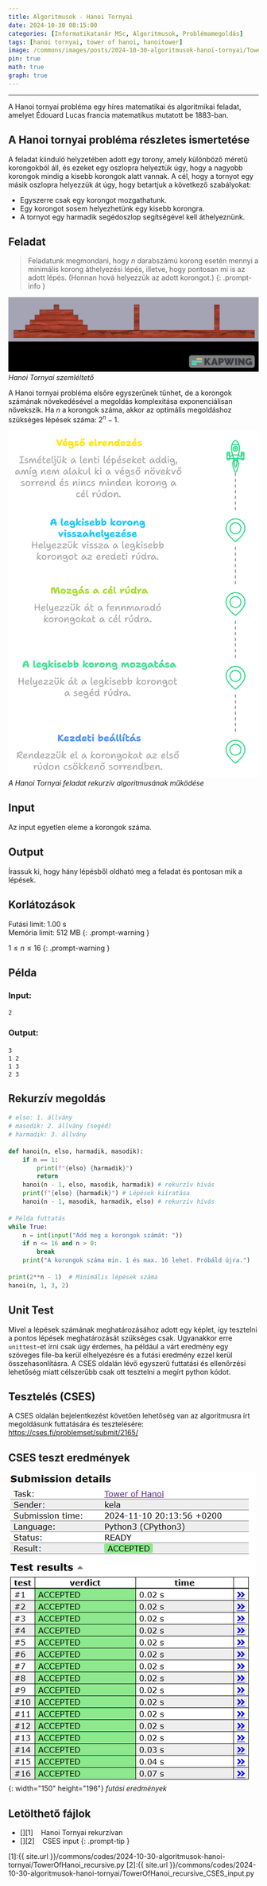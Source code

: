 ```yaml
---
title: Algoritmusok - Hanoi Tornyai
date: 2024-10-30 08:15:00
categories: [Informatikatanár MSc, Algoritmusok, Problémamegoldás]
tags: [hanoi tornyai, tower of hanoi, hanoitower]
image: /commons/images/posts/2024-10-30-algoritmusok-hanoi-tornyai/TowerOfHanoi_header.jpeg
pin: true
math: true
graph: true
---
```


---

A Hanoi tornyai probléma egy híres matematikai és algoritmikai feladat, amelyet Édouard Lucas francia matematikus mutatott be 1883-ban.

## A Hanoi tornyai probléma részletes ismertetése
 A feladat kiinduló helyzetében adott egy torony, amely különböző méretű korongokból áll, és ezeket egy oszlopra helyeztük úgy, hogy a nagyobb korongok mindig a kisebb korongok alatt vannak. A cél, hogy a tornyot egy másik oszlopra helyezzük át úgy, hogy betartjuk a következő szabályokat:

- Egyszerre csak egy korongot mozgathatunk.
- Egy korongot sosem helyezhetünk egy kisebb korongra.
- A tornyot egy harmadik segédoszlop segítségével kell áthelyeznünk.

## Feladat
> Feladatunk megmondani, hogy $n$ darabszámú korong esetén mennyi a minimális korong áthelyezési lépés, illetve, hogy pontosan mi is az adott lépés. (Honnan hová helyezzük az adott korongot.)
{: .prompt-info }

![Desktop View](/commons/images/posts/2024-10-30-algoritmusok-hanoi-tornyai/TowerOfHanoi.gif)
_Hanoi Tornyai szemléltető_

A Hanoi tornyai probléma elsőre egyszerűnek tűnhet, de a korongok számának növekedésével a megoldás komplexitása exponenciálisan növekszik. Ha $n$ a korongok száma, akkor az optimális megoldáshoz szükséges lépések száma: $2^n - 1$.

![Desktop View](/commons/images/posts/2024-10-30-algoritmusok-hanoi-tornyai/TowerOfHanoi.png)
_A Hanoi Tornyai feladat rekurzív algoritmusának működése_

## Input
Az input egyetlen eleme a korongok száma.

## Output
Írassuk ki, hogy hány lépésből oldható meg a feladat és pontosan mik a lépések.

## Korlátozások
>
Futási limit: 1.00 s\
Memória limit: 512 MB
{: .prompt-warning }

>
$1 \le n \le 16$
{: .prompt-warning }

## Példa

### Input:

```console
2
```


### Output:

```console
3
1 2
1 3
2 3
```

## Rekurzív megoldás

```python
# elso: 1. állvány
# masodik: 2. állvány (segéd)
# harmadik: 3. állvány

def hanoi(n, elso, harmadik, masodik):
    if n == 1:
        print(f"{elso} {harmadik}")
        return
    hanoi(n - 1, elso, masodik, harmadik) # rekurzív hívás
    print(f"{elso} {harmadik}") # Lépések kiíratása
    hanoi(n - 1, masodik, harmadik, elso) # rekurzív hívás

# Példa futtatás
while True:
    n = int(input("Add meg a korongok számát: "))
    if n <= 16 and n > 0:
        break
    print("A korongok száma min. 1 és max. 16 lehet. Próbáld újra.")

print(2**n - 1)  # Minimális lépések száma
hanoi(n, 1, 3, 2)
```

## Unit Test

Mivel a lépések számának meghatározásához adott egy képlet, így tesztelni a pontos lépések meghatározását szükséges csak. Ugyanakkor erre `unittest`-et írni csak úgy érdemes, ha például a várt eredmény egy szöveges file-ba kerül elhelyezésre és a futási eredmény ezzel kerül összehasonlításra. A CSES oldalán lévő egyszerű futtatási és ellenőrzési lehetőség miatt célszerűbb csak ott tesztelni a megírt python kódot.

## Tesztelés (CSES)

A CSES oldalán bejelentkezést követően lehetőség van az algoritmusra írt megoldásunk futtatására és tesztelésére: <https://cses.fi/problemset/submit/2165/>

## CSES teszt eredmények

![Desktop View](/commons/images/posts/2024-10-30-algoritmusok-hanoi-tornyai/CSES_result_1.png){: width="150" height="196"}
_futási eredmények_

## Letölthető fájlok

> 
- [<i class="fa-solid fa-download fa-lg"></i>][1]&nbsp;&nbsp;&nbsp;&nbsp;Hanoi Tornyai rekurzívan
- [<i class="fa-solid fa-download fa-lg"></i>][2]&nbsp;&nbsp;&nbsp;&nbsp;CSES input
{: .prompt-tip }

[1]:{{ site.url }}/commons/codes/2024-10-30-algoritmusok-hanoi-tornyai/TowerOfHanoi_recursive.py
[2]:{{ site.url }}/commons/codes/2024-10-30-algoritmusok-hanoi-tornyai/TowerOfHanoi_recursive_CSES_input.py